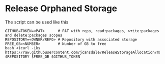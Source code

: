 # Release Orphaned Storage

The script can be used like this

```
GITHUB=TOKEN=<PAT>      # PAT with repo, read:packages, write:packages and delete:packages scopes
REPOSITORY=<OWNER/REPO> # Repository with associated storage
FREE_GB=<NUMBER>        # Number of GB to free
bash <(curl -Lks https://raw.githubusercontent.com/jcansdale/ReleaseStorageAllocation/master/free.sh) $REPOSITORY $FREE_GB $GITHUB_TOKEN
```
